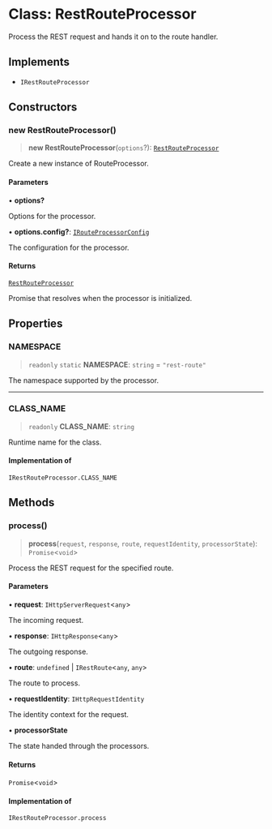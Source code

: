 # Class: RestRouteProcessor

Process the REST request and hands it on to the route handler.

## Implements

- `IRestRouteProcessor`

## Constructors

### new RestRouteProcessor()

> **new RestRouteProcessor**(`options`?): [`RestRouteProcessor`](RestRouteProcessor.md)

Create a new instance of RouteProcessor.

#### Parameters

• **options?**

Options for the processor.

• **options.config?**: [`IRouteProcessorConfig`](../interfaces/IRouteProcessorConfig.md)

The configuration for the processor.

#### Returns

[`RestRouteProcessor`](RestRouteProcessor.md)

Promise that resolves when the processor is initialized.

## Properties

### NAMESPACE

> `readonly` `static` **NAMESPACE**: `string` = `"rest-route"`

The namespace supported by the processor.

***

### CLASS\_NAME

> `readonly` **CLASS\_NAME**: `string`

Runtime name for the class.

#### Implementation of

`IRestRouteProcessor.CLASS_NAME`

## Methods

### process()

> **process**(`request`, `response`, `route`, `requestIdentity`, `processorState`): `Promise`\<`void`\>

Process the REST request for the specified route.

#### Parameters

• **request**: `IHttpServerRequest`\<`any`\>

The incoming request.

• **response**: `IHttpResponse`\<`any`\>

The outgoing response.

• **route**: `undefined` \| `IRestRoute`\<`any`, `any`\>

The route to process.

• **requestIdentity**: `IHttpRequestIdentity`

The identity context for the request.

• **processorState**

The state handed through the processors.

#### Returns

`Promise`\<`void`\>

#### Implementation of

`IRestRouteProcessor.process`
